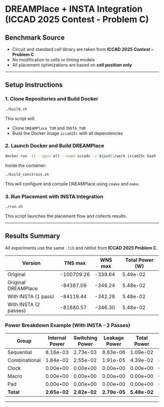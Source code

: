 # DREAMPlace + INSTA Integration (ICCAD 2025 Contest - Problem C)

## Benchmark Source

- Circuit and standard cell library are taken from **ICCAD 2025 Contest – Problem C**
- No modification to cells or timing models
- All placement optimizations are based on **cell position only**

---

## Setup Instructions

### 1. Clone Repositories and Build Docker

```bash
./build.sh
```

This script will:
- Clone `DREAMPlace_TUM` and `INSTA_TUM`
- Build the Docker image `iccad25c` with all dependencies

### 2. Launch Docker and Build DREAMPlace

```bash
docker run -it --gpus all --name iccadc -v $(pwd):/work iccad25c bash
```

Inside the container:

```bash
./build_constrain.sh
```

This will configure and compile DREAMPlace using `cmake` and `make`.

### 3. Run Placement with INSTA Integration

```bash
./run.sh
```

This script launches the placement flow and collects results.

---

## Results Summary

All experiments use the same `.lib` and netlist from **ICCAD 2025 Problem C**.

| Version               | TNS max     | WNS max | Total Power (W) |
|-----------------------|-------------|---------|------------------|
| Original              | -100709.26  | -339.64 | 5.49e-02         |
| Original DREAMPlace   | -84387.09   | -346.24 | 5.48e-02         |
| With INSTA (1 pass)   | -84119.44   | -342.28 | 5.48e-02         |
| With INSTA (2 passes) | -81680.57   | -346.30 | 5.48e-02         |

### Power Breakdown Example (With INSTA - 2 Passes)

| Group         | Internal Power | Switching Power | Leakage Power | Total Power | %     |
|---------------|----------------|------------------|----------------|-------------|-------|
| Sequential    | 8.16e-03       | 2.73e-03         | 8.83e-06       | 1.09e-02     | 19.9% |
| Combinational | 1.84e-02       | 2.55e-02         | 1.91e-05       | 4.39e-02     | 80.1% |
| Clock         | 0.00e+00       | 0.00e+00         | 0.00e+00       | 0.00e+00     | 0.0%  |
| Macro         | 0.00e+00       | 0.00e+00         | 0.00e+00       | 0.00e+00     | 0.0%  |
| Pad           | 0.00e+00       | 0.00e+00         | 0.00e+00       | 0.00e+00     | 0.0%  |
| **Total**     | **2.65e-02**   | **2.82e-02**     | **2.79e-05**   | **5.48e-02** | 100%  |

---

